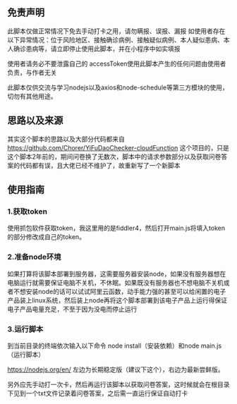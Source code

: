 ## 免责声明

此脚本仅做正常情况下免去手动打卡之用，请勿瞒报、误报、漏报
如使用者存在以下异常情况：位于风险地区、接触确诊病例、接触疑似病例、本人疑似患病、本人确诊患病等，请立即停止使用此脚本，并在小程序中如实填报

使用者请务必不要泄露自己的 accessToken使用此脚本产生的任何问题由使用者负责，与作者无关

此脚本仅供交流与学习nodejs以及axios和node-schedule等第三方模块的使用，切勿有其他用途。

## 思路以及来源

其实这个脚本的思路以及大部分代码都来自 https://github.com/Chorer/YiFuDaoChecker-cloudFunction 这个项目的，只是这个脚本2年前的，期间问卷换了无数次，脚本中的请求参数部分以及获取问卷答案的代码都有误，且大佬已经不维护了，故重新写了一个新脚本

## 使用指南

### 1.获取token
使用抓包软件获取token，我这里用的是fiddler4，然后打开main.js将填入token的部分修改成自己的token。
### 2.准备node环境
如果打算将该脚本部署到服务器，这需要服务器安装node，如果没有服务器想在电脑运行就需要保证电脑不关机，不休眠。如果既没有服务器也不想电脑不关机或者不想安装node的话可以试试阿里云函数，动手能力强的甚至可以给闲置的电子产品装上linux系统，然后装上node再将这个脚本部署到该电子产品上运行得保证电子产品电量充足，不至于因为没电而停止运行
### 3.运行脚本
到当前目录的终端依次输入以下命令 node install（安装依赖）和node main.js（运行脚本）

https://nodejs.org/en/ 左边为长期稳定版（建议下这个），右边为最新尝鲜版。

另外应先手动打一次卡，然后再运行该脚本以获取问卷答案，这时候就会在根目录下见到一个txt文件记录着问卷答案，之后需一直运行保证自动打卡
